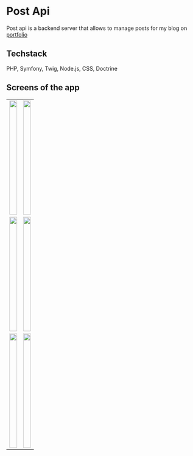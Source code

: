 # Post Api

Post api is a backend server that allows to manage posts for my blog on [portfolio](https://www.sinicalukasz-it.pl/)

## Techstack

PHP, Symfony, Twig, Node.js, CSS, Doctrine  

## Screens of the app

<table width="100%">
  <tr>
    <td width="50%"><img src="https://github.com/user-attachments/assets/9e5fe4c9-79b0-4dc5-be5a-6f3f57881bac" style="width: 100%; height: 300px;"></td>
    <td width="50%"><img src="https://github.com/user-attachments/assets/b73e019a-42a1-404a-847d-ce29d9db0f26" style="width: 100%; height: 300px;"></td>
  </tr>
  <tr>
    <td><img src="https://github.com/user-attachments/assets/0fab6efb-ef1a-415b-b75e-b5392b32d0af" style="width: 100%; height: 300px;"></td>
    <td><img src="https://github.com/user-attachments/assets/2c4522b0-e31f-4e55-98a8-0c838f7bbefb" style="width: 100%; height: 300px;"></td>
  </tr>
  <tr>
    <td><img src="https://github.com/user-attachments/assets/7add5697-c3e2-4c4a-9f77-a10b6a1cfa17" style="width: 100%; height: 300px;"></td>
    <td><img src="https://github.com/user-attachments/assets/805f9630-28a5-467e-bf07-8058335044bc" style="width: 100%; height: 300px;"></td>
  </tr>
</table>
